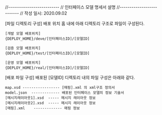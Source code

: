 //--------------------------
// 인터페이스 모델 명세서 설명 
//--------------------------
// 작성 일시: 2020.09.02

[파일 디렉토리 구성]
	배포 위치 홈 내에 아래 디렉토리 구조로 파일이 구성된다.
	
	[개발 모델 배포위치] 
 	{DEPLOY_HOME}/deve/[인터페이스ID]/[모델ID]
 	
 	[검증 모델 배포위치]
 	{DEPLOY_HOME}/test/[인터페이스ID]/[모델ID]
 	
 	[운영 모델 배포위치]
 	{DEPLOY_HOME}/real/[인터페이스ID]/[모델ID]

[배포 파일 구성]
	배포된 [모델ID] 디렉토리 내의 파일 구성은 아래와 같다.
	
	map.xsd	----------------- [매핑].xml 의 xml구조 정의서 
	model.json	------------- 배포된 인터페이스 모델의 정보 기술서 
	[메시지레이아웃1].xsd	----- 메시지 레이아웃 정보 
	[메시지레이아웃2].xsd	----- 메시지 레이아웃 정보
	[매핑].xml	------------- 매핑 정보 
	

